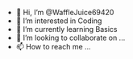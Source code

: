 - 👋 Hi, I’m @WaffleJuice69420
- 👀 I’m interested in Coding
- 🌱 I’m currently learning Basics
- 💞️ I’m looking to collaborate on ...
- 📫 How to reach me ...

<!---
WaffleJuice69420/WaffleJuice69420 is a ✨ special ✨ repository because its `README.md` (this file) appears on your GitHub profile.
You can click the Preview link to take a look at your changes.
--->
